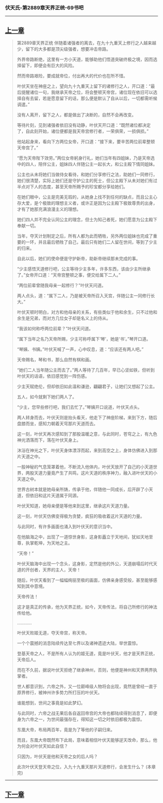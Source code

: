 ### 伏天氏-第2889章天界正统-69书吧

--------
[上一章](./5dfe74b25eab4b88631415073ed20ace.md)
--------


>
>
>
>第2889章天界正统
>伴随着诸强者的离去，在九十九重天上修行之人越来越少，留下的大多都是顶尖级强者，想要冲击帝路。
>
>外界帝路断绝，这里有一方小天道，能够助他们悟道突破终极之境，因而选择留下，即便会有巨大的风险。
>
>然而帝路艰险，要成就帝位，付出再大的代价也在所不惜。
>
>叶伏天坐在神座之上，望向九十九重天上留下的诸修行之人，开口道：“最后提醒诸位一句，我继承天帝之位，将会整顿天帝宫，诸位现在依旧可以选择自有去留，若是愿意留下的话，那么便是默认了自从以后，一切都需听候调遣。”
>
>没有人离开，留下之人，都是做出了决断的，自然不会再改变。
>
>等待片刻，见到诸强者依旧没有动静，叶伏天开口道：“既然诸位都决定了，自此刻开始，诸位便都是我天帝宫修行者，一荣俱荣，一损俱损。”
>
>他站起身来，看向下方两位女帝，开口道：“接下来，要辛苦两位前辈整顿天帝宫了。”
>
>“愿为天帝陛下效劳。”两位女帝躬身行礼，她们当年有四姐妹，乃是天帝选中的四人，陪伴公主，姐妹四人伴随公主一起长大，和公主殿下情同姐妹。
>
>公主也从未将她们当做侍女看待，和她们分享修行之法，助她们一同修行，她们很清楚，实际上她们还是守护公主的死士，但公主殿下从未对她们有过半点对下人的态度，甚至天帝所赐予的珍宝都分享给她们。
>
>在她们眼中，公主是完美无瑕的，从她身上找不到任何的缺点，而且公主心存大爱，是个极致的理想主义者，或许正是因为公主殿下极致尊贵的出身，才有了她那充满浪漫主义的理想。
>
>她们四人并不完全认同公主的理念，但士为知己者死，她们愿意为公主殿下奉献一切。
>
>当年，夺天计划制定之后，所有人都为此而牺牲，另外两位姐妹也完成了重要的一环，并且最后牺牲了自己，最后只有她们二人留在世间，等到了少主的归来。
>
>自此以后，她们的使命便是守护新帝，助新帝继续那未完成的事。
>
>“少主感悟天道修行吧，公主等待少主多年，许多东西，该由少主所继承了。”女帝开口道：“天帝宫整顿之事，便交给属下二人。”
>
>“两位前辈曾随我母亲一起修行？”叶伏天问道。
>
>两人点头，道：“属下二人，乃是被天帝所召入天宫，伴随公主一同修行长大。”
>
>叶伏天顿时明白，对方和他母亲的关系，有些类似于他和余生，只不过他和余生是兄弟，而对方几位女子却是名义上的侍从。
>
>“我该如何称呼两位前辈？”叶伏天问道。
>
>“属下当年之名乃天帝所赐，少主可称呼属下‘琴’，她是‘书’。”琴开口道。
>
>“琴姨、书姨。”叶伏天喊了一声，心中叹息，道：“应该还有两人吧。”
>
>天帝赐名，琴和书，那么自然有棋和画。
>
>“她们二人当年随公主而去了。”两人等待了几百年，早已心坚如铁，但听到叶伏天的话语，依旧感觉到一阵伤感。
>
>少主天赋绝伦，但却依旧如此温和谦逊，翩翩君子，让她们又想起了公主。
>
>五人，如今就剩下她们两人了。
>
>“少主，您早些修行吧，我们去忙了。”琴姨开口说道，叶伏天点头。
>
>两人转身而去，叶伏天则是抬头看天，他走下了神座阶梯，来到下方，随后盘膝而坐，感知力朝着天穹那片天道而去。
>
>这一刻，叶伏天再次感知到了那股温暖之意，与此同时，苍穹之上，有九色神光洒落而下，落在叶伏天身上。
>
>沐浴在神光之下，叶伏天身体漂浮而起，来到高空之上，身体仿佛进入到那片天道之中。
>
>一股神秘的气息笼罩着他，不断流入他体内，叶伏天放开了自己的小天道世界，两股天道力量竟产生了共鸣，这片天道的秩序神力，融入进叶伏天的小天道之中。
>
>世界古树本就是她母亲所铸，传承于他，伴随他一同成长，后开辟了小天道，但依旧和这片天道属于同源。
>
>叶伏天知道，她母亲便是等他来到这里，继承这片天道力量。
>
>这一刻，叶伏天仿佛变得极为贪婪，疯狂的吸收着这片天道的力量。
>
>与此同时，有许多画面也涌入到叶伏天的意识当中。
>
>在他脑海之中，出现了一道惊世身影，这身影矗立于天地间，犹如天地至尊，执掌乾坤，为天地之主。
>
>“天帝！”
>
>叶伏天脑海中出现一个念头，这身影，定然是他的外公，天道崩塌后时代天道的开创者，天界的主人，天帝！
>
>随后，叶伏天看到了一幅幅绚丽至极的画面，仿佛亲身感受般，甚至能够感知到其中意境。
>
>天帝传法！
>
>这才是真正的传承，他为天界正统，如今，天帝传法，将自己所修行的神法传给他。
>
>…………
>
>叶伏天败姬无道，夺天帝宫，称天帝。
>
>一个个震撼的消息陆续传达至七界以及诸神遗迹大陆，举世震惊。
>
>登基天帝之人，不是所有人认为的姬无道，竟是叶伏天，他才是天界正统，天帝后人。
>
>而在不久前，据说叶伏天拒绝了继承神州，否则，他便是神州和天界两界执掌者。
>
>世人都意识到，六帝之外，又一位巅峰级人物将会出现，竟然是曾经一直于原界修行，被神州许多势力所打压的叶伏天。
>
>谁能想到，世间之事竟是如此梦幻。
>
>与此同时，六帝之战无果后各自返回帝宫的大帝也都陆续得到消息了，即便身为六帝之一，为世间最强存在，得知这一切之时依旧都极为震惊。
>
>东凰大帝，布局两百年，竟是为了等他的子嗣归来。
>
>而且，东凰大帝既然布下此局，意味着相信叶伏天能够逆天改命，那么，他为何会对叶伏天如此自信？
>
>只因为，叶伏天是他和天帝之女的后人吗？
>
>此次叶伏天登天帝之位，入九十九重天那片天道修行，会发生什么？
>(本章完)
>
>

--------
[下一章](./399389df1a642e12eff72dadfc72c3c8.md)
--------
